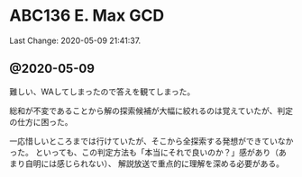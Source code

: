 # ABC136 E. Max GCD

Last Change: 2020-05-09 21:41:37.

## @2020-05-09

難しい、WAしてしまったので答えを観てしまった。

総和が不変であることから解の探索候補が大幅に絞れるのは覚えていたが、判定の仕方に困った。

一応惜しいところまでは行けていたが、そこから全探索する発想ができていなかった。
といっても、この判定方法も「本当にそれで良いのか？」感があり（あまり自明には感じられない）、
解説放送で重点的に理解を深める必要がある。

